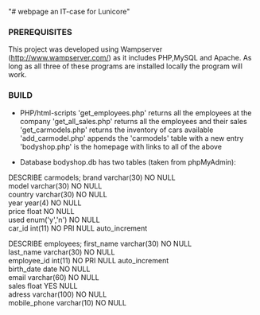 "# webpage an IT-case for Lunicore"

### PREREQUISITES 
This project was developed using Wampserver (http://www.wampserver.com/) as it includes PHP,MySQL and Apache. As long as all three of these programs are installed locally the program will work. 

### BUILD
- PHP/html-scripts
'get_employees.php' returns all the employees at the company
'get_all_sales.php' returns all the employees and their sales
'get_carmodels.php' returns the inventory of cars available
'add_carmodel.php' appends the 'carmodels' table with a new entry
'bodyshop.php' is the homepage with links to all of the above

- Database
bodyshop.db has two tables (taken from phpMyAdmin):

DESCRIBE carmodels; 
brand	varchar(30)	NO		NULL		
model	varchar(30)	NO		NULL		
country	varchar(30)	NO		NULL		
year	year(4)	NO		NULL		
price	float	NO		NULL		
used	enum('y','n')	NO		NULL		
car_id	int(11)	NO	PRI	NULL	auto_increment	

DESCRIBE employees;
first_name	varchar(30)	NO		NULL		
last_name	varchar(30)	NO		NULL		
employee_id	int(11)	NO	PRI	NULL	auto_increment	
birth_date	date	NO		NULL		
email	varchar(60)	NO		NULL		
sales	float	YES		NULL		
adress	varchar(100)	NO		NULL		
mobile_phone	varchar(10)	NO		NULL		
